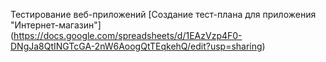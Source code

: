Тестирование веб-приложений
[Создание тест-плана для приложения "Интернет-магазин"]
(https://docs.google.com/spreadsheets/d/1EAzVzp4F0-DNgJa8QtINGTcGA-2nW6AoogQtTEqkehQ/edit?usp=sharing)
